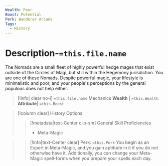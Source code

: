 ```yaml
---
Wealth: Poor
Boost: Potential
Perk: Wanderer Arcana
Tags:
  - History
---
```

# Description-`=this.file.name`
The Nomads are a small fleet of highly powerful hedge mages that exist outside of the Circles of Magi, but still within the Hegemony jurisdiction.  You are one of these Nomads. Despite powerful magic, your lifestyle is minimalistic and poor, and your people's perceptions by the general populous does not help either.
>[!info| clear no-i] `=this.file.name` Mechanics
>**Wealth** | `=this.Wealth`   
>**Attribute**| `=this.Boost`

>[!column clear] History Options
>> [!metadata|text-Center c-p-sm] General Skill Proficiencies
>> - Meta-Magic



>> [!info|text-Center clear] Perk: `=this.Perk`
>> You begin as an Expert in Meta-Magic, and you gain aptitude in it if you do not otherwise have it. Additionally, you can change your Meta-Magic spell-forms when you prepare your spells each day.  